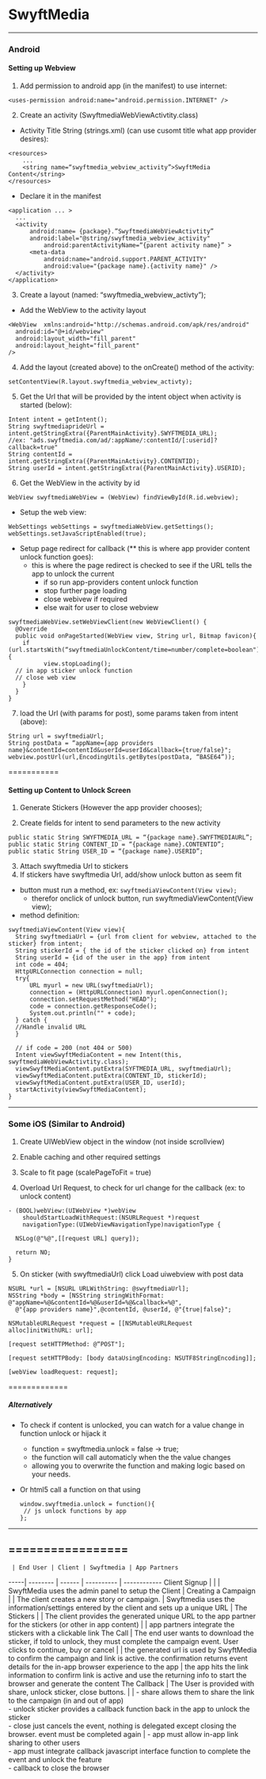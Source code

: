 SwyftMedia
=========
------------------
### Android

#### Setting up Webview

1. Add permission to android app (in the manifest) to use internet:<br>
  ```
  <uses-permission android:name="android.permission.INTERNET" />
  ```

2. Create an activity (SwyftmediaWebViewActivtity.class)
  - Activity Title String (strings.xml) (can use cusomt title what app provider desires):
  ```
  <resources>
      ...
      <string name=“swyftmedia_webview_activity”>SwyftMedia Content</string>
  </resources>
  ```
  - Declare it in the manifest
  ```
  <application ... >
    ...
    <activity
        android:name= {package}.”SwyftmediaWebViewActivtity”
        android:label="@string/swyftmedia_webview_activity"
            android:parentActivityName=“{parent activity name}” >
        <meta-data
            android:name="android.support.PARENT_ACTIVITY"
            android:value="{package name}.{activity name}" />
    </activity>
  </application>
  ```

3. Create a layout (named: “swyftmedia_webview_activty”);
  - Add the WebView to the activity layout
  ```
  <WebView  xmlns:android="http://schemas.android.com/apk/res/android"
    android:id="@+id/webview"
    android:layout_width="fill_parent"
    android:layout_height="fill_parent"
  />
  ```

4. Add the layout (created above) to the onCreate() method of the activity:<br>
  ```
  setContentView(R.layout.swyftmedia_webview_activty);
  ```

5. Get the Url that will be provided by the intent object when activity is started (below):
  ```
  Intent intent = getIntent();
  String swyftmediaprideUrl = intent.getStringExtra({ParentMainActivity}.SWYFTMEDIA_URL);
  //ex: "ads.swyftmedia.com/ad/:appName/:contentId/[:userid]?callback=true"
  String contentId = intent.getStringExtra({ParentMainActivity}.CONTENTID);
  String userId = intent.getStringExtra({ParentMainActivity}.USERID);
  ```

6. Get the WebView in the activity by id
  ```
  WebView swyftmediaWebView = (WebView) findViewById(R.id.webview);
  ```
  - Setup the web view:
  ```
  WebSettings webSettings = swyftmediaWebView.getSettings();
  webSettings.setJavaScriptEnabled(true);

  ```
  - Setup page redirect for callback (** this is where app provider content unlock function goes):
    - this is where the page redirect is checked to see if the URL tells the app to unlock the current
    	- if so run app-providers content unlock function
    	- stop further page loading
    	- close webivew if required
    	- else wait for user to close webview
  ```
  swyftmediaWebView.setWebViewClient(new WebViewClient() {  
    @Override  
    public void onPageStarted(WebView view, String url, Bitmap favicon){  
      if (url.startsWith(“swyftmediaUnlockContent/time=number/complete=boolean")) {  
        	view.stopLoading();  
  	// in app sticker unlock function
  	// close web view
      }  
    }  
  }  
  ```

7. load the Url (with params for post), some params taken from intent (above):
  ```
  String url = swyftmediaUrl;
  String postData = “appName={app providers name}&contentId=contentId&userId=userId&callback={true/false}";
  webview.postUrl(url,EncodingUtils.getBytes(postData, “BASE64”));
  ```
===========

#### Setting up Content to Unlock Screen
1. Generate Stickers (However the app provider chooses);

2. Create fields for intent to send parameters to the new activity
  ```
  public static String SWYFTMEDIA_URL = “{package name}.SWYFTMEDIAURL”;
  public static String CONTENT_ID = “{package name}.CONTENTID”;
  public static String USER_ID = “{package name}.USERID”;

  ```
3. Attach swyftmedia Url to stickers
4. If stickers have swyftmedia Url, add/show unlock button as seem fit
  - button must run a method, ex: `swyftmediaViewContent(View view);`
    - therefor onclick of unlock button, run swyftmediaViewContent(View view); 
  - method definition:
  ```
  swyftmediaViewContent(View view){
    String swyftmediaUrl = {url from client for webview, attached to the sticker} from intent;
    String stickerId = { the id of the sticker clicked on} from intent
    String userId = {id of the user in the app} from intent
    int code = 404;
    HttpURLConnection connection = null;
    try{         
        URL myurl = new URL(swyftmediaUrl);        
        connection = (HttpURLConnection) myurl.openConnection();     
        connection.setRequestMethod("HEAD");         
        code = connection.getResponseCode();        
        System.out.println("" + code); 
    } catch {
    //Handle invalid URL
    }
    
    // if code = 200 (not 404 or 500)
    Intent viewSwyftMediaContent = new Intent(this, swyftmediaWebViewActivtity.class);
    viewSwyftMediaContent.putExtra(SYFTMEDIA_URL, swyftmediaUrl);
    viewSwyftMediaContent.putExtra(CONTENT_ID, stickerId);
    viewSwyftMediaContent.putExtra(USER_ID, userId);
    startActivity(viewSwyftMediaContent);
  }
  ```
---------------

### Some iOS (Similar to Android)

1. Create UIWebView object in the window (not inside scrollview)

2. Enable caching and other required settings

3. Scale to fit page (scalePageToFit = true)
 
4. Overload Url Request, to check for url change for the callback (ex: to unlock content)
  ```
  - (BOOL)webView:(UIWebView *)webView 
      shouldStartLoadWithRequest:(NSURLRequest *)request 
      navigationType:(UIWebViewNavigationType)navigationType {

    NSLog(@"%@",[[request URL] query]);

    return NO;
  }

  ```
  
5. On sticker (with swyftmediaUrl) click Load uiwebview with post data 
  ```
  NSURL *url = [NSURL URLWithString: @swyftmediaUrl];
  NSString *body = [NSString stringWithFormat: @"appName=%@&contentId=%@&userId=%@&callback=%@",
  	@"{app providers name}",@contentId, @userId, @"{true|false}";

  NSMutableURLRequest *request = [[NSMutableURLRequest alloc]initWithURL: url];

  [request setHTTPMethod: @“POST"];

  [request setHTTPBody: [body dataUsingEncoding: NSUTF8StringEncoding]];

  [webView loadRequest: request];
  ```
=============

##### Alternatively 
- To check if content is unlocked, you can watch for a value change in function unlock or hijack it
  - function = swyftmedia.unlock = false -> true;
  - the function will call automaticly when the the value changes
  - allowing you to overwrite the function and making logic based on your needs.

- Or html5 call a function on that using 
  ```
  window.swyftmedia.unlock = function(){
   // js unlock functions by app
  };
  ````
  
-----------------
=================
-----------------

     | End User | Client | Swyftmedia | App Partners
-----| -------- | ------ | ---------- | ------------
Client Signup | | | SwyftMedia uses the admin panel to setup the Client | 
Creating a Campaign | | The client creates  a new story or campaign. | Swyftmedia uses the information/settings entered by the client and sets up a unique URL | 
The Stickers | | The client provides the generated unique URL to the app partner for the stickers (or other in app content) | | app partners integrate the stickers with a clickable link
The Call | The end user wants to download the sticker, if told to unlock, they must complete the campaign event. User clicks to continue, buy or cancel | | the generated url is used by SwyftMedia to confirm the campaign and link is active. the confirmation returns event details for the in-app browser experience to the app | the app hits the link information to confirm link is active and use the returning info to start the browser and generate the content
The Callback | The User is provided with share, unlock sticker, close buttons. | | - share allows them to share the link to the campaign (in and out of app) <br> - unlock sticker provides a callback function back in the app to unlock the sticker <br> - close just cancels the event, nothing is delegated except closing the browser. event must be completed again | - app must allow in-app link sharing to other users <br> - app must integrate callback javascript interface function to complete the event and unlock the feature <br> - callback to close the browser

